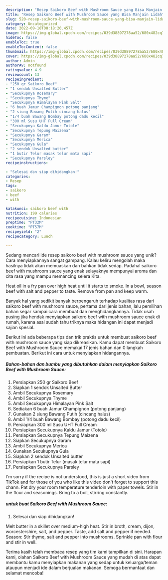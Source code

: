 ```yaml
---
description: "Resep Saikoro Beef with Mushroom Sauce yang Bisa Manjain Lidah"
title: "Resep Saikoro Beef with Mushroom Sauce yang Bisa Manjain Lidah"
slug: 520-resep-saikoro-beef-with-mushroom-sauce-yang-bisa-manjain-lidah
category: Uncategorized
date: 2022-09-18T08:18:20.457Z
image: https://img-global.cpcdn.com/recipes/039d38897278aa52/680x482cq70/saikoro-beef-with-mushroom-sauce-foto-resep-utama.jpg
hideToc: false
enableToc: true
enableTocContent: false
thumbnail: https://img-global.cpcdn.com/recipes/039d38897278aa52/680x482cq70/saikoro-beef-with-mushroom-sauce-foto-resep-utama.jpg
cover: https://img-global.cpcdn.com/recipes/039d38897278aa52/680x482cq70/saikoro-beef-with-mushroom-sauce-foto-resep-utama.jpg
author: Admin
authorAv: notfound
ratingvalue: 4.9
reviewcount: 13
recipeingredient:
- "250 gr Saikoro Beef"
- "1 sendok Unsalted Butter"
- "Secukupnya Rosemary"
- "Secukupnya Thyme"
- "Secukupnya Himalayan Pink Salt"
- "6 buah Jamur Champignon potong panjang"
- "2 siung Bawang Putih cincang halus"
- "1/4 buah Bawang Bombay potong dadu kecil"
- "300 ml Susu UHT Full Cream"
- "Secukupnya Kaldu Jamur Totole"
- "Secukupnya Tepung Maizena"
- "Secukupnya Garam"
- "Secukupnya Merica"
- "Secukupnya Gula"
- "2 sendok Unsalted butter"
- "1 butir Telur masak telur mata sapi"
- "Secukupnya Parsley"
recipeinstructions:

- "Selesai dan siap dihidangkan!"
categories:
- Resep
tags:
- saikoro
- beef
- with

katakunci: saikoro beef with 
nutrition: 199 calories
recipecuisine: Indonesian
preptime: "PT32M"
cooktime: "PT57M"
recipeyield: "2"
recipecategory: Lunch

---
```





Sedang mencari ide resep saikoro beef with mushroom sauce yang unik? Cara menyiapkannya sangat gampang. Kalau keliru mengolah maka hasilnya tidak akan memuaskan dan bahkan tidak sedap. Padahal saikoro beef with mushroom sauce yang enak selayaknya mempunyai aroma dan cita rasa yang mampu memancing selera Kita.





Heat oil in a fry pan over high heat until it starts to smoke. In a bowl, season beef with salt and pepper to taste. Remove from pan and keep warm.

Banyak hal yang sedikit banyak berpengaruh terhadap kualitas rasa dari saikoro beef with mushroom sauce, pertama dari jenis bahan, lalu pemilihan bahan segar sampai cara membuat dan menghidangkannya. Tidak usah pusing jika hendak menyiapkan saikoro beef with mushroom sauce enak di rumah, karena asal sudah tahu triknya maka hidangan ini dapat menjadi sajian spesial.






Berikut ini ada beberapa tips dan trik praktis untuk membuat saikoro beef with mushroom sauce yang siap dikreasikan. Kamu dapat membuat Saikoro Beef with Mushroom Sauce memakai 17 jenis bahan dan 0 langkah pembuatan. Berikut ini cara untuk menyiapkan hidangannya.

<!--inarticleads1-->

##### Bahan-bahan dan bumbu yang dibutuhkan dalam menyiapkan Saikoro Beef with Mushroom Sauce:

1. Persiapkan 250 gr Saikoro Beef
1. Siapkan 1 sendok Unsalted Butter
1. Ambil Secukupnya Rosemary
1. Ambil Secukupnya Thyme
1. Ambil Secukupnya Himalayan Pink Salt
1. Sediakan 6 buah Jamur Champignon (potong panjang)
1. Gunakan 2 siung Bawang Putih (cincang halus)
1. Ambil 1/4 buah Bawang Bombay (potong dadu kecil)
1. Persiapkan 300 ml Susu UHT Full Cream
1. Persiapkan Secukupnya Kaldu Jamur (Totole)
1. Persiapkan Secukupnya Tepung Maizena
1. Siapkan Secukupnya Garam
1. Ambil Secukupnya Merica
1. Gunakan Secukupnya Gula
1. Siapkan 2 sendok Unsalted butter
1. Persiapkan 1 butir Telur (masak telur mata sapi)
1. Persiapkan Secukupnya Parsley


I&#39;m sorry if the recipe is not understood, this is just a short video from TikTok and for those of you who like this video don&#39;t forget to support this chann. Pat dry your room temperature tenderloin with paper towels. Stir in the flour and seasonings. Bring to a boil, stirring constantly. 

<!--inarticleads2-->

#####  untuk buat Saikoro Beef with Mushroom Sauce:


1. Selesai dan siap dihidangkan!

Melt butter in a skillet over medium-high heat. Stir in broth, cream, dijon, worcestershire, salt, and pepper. Taste, add salt and pepper if needed. Season: Stir thyme, salt and pepper into mushrooms. Sprinkle pan with flour and stir in well. 

Terima kasih telah membaca resep yang tim kami tampilkan di sini. Harapan kami, olahan Saikoro Beef with Mushroom Sauce yang mudah di atas dapat membantu kamu menyiapkan makanan yang sedap untuk keluarga/teman ataupun menjadi ide dalam berjualan makanan. Semoga bermanfaat dan selamat mencoba!
